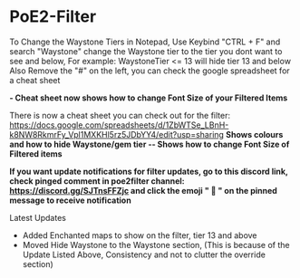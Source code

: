 # PoE2-Filter

To Change the Waystone Tiers in Notepad, Use Keybind "CTRL + F" and search "Waystone" change the Waystone tier to the tier you dont want to see and below, For example: WaystoneTier <= 13 will hide tier 13 and below
Also Remove the "#" on the left, you can check the google spreadsheet for a cheat sheet

**- Cheat sheet now shows how to change Font Size of your Filtered Items**

There is now a cheat sheet you can check out for the filter: 
https://docs.google.com/spreadsheets/d/1ZbWTSe_LBnH-k8NW8RkmrFy_Vpl1MXKHl5rz5JDbYY4/edit?usp=sharing
**Shows colours and how to hide Waystone/gem tier -- Shows how to change Font Size of Filtered items**

**If you want update notifications for filter updates, go to this discord link, check pinged comment in poe2filter channel: https://discord.gg/SJTnsFFZjc and click the emoji " :scroll: " on the pinned message to receive notification**

Latest Updates

- Added Enchanted maps to show on the filter, tier 13 and above
- Moved Hide Waystone to the Waystone section, (This is because of the Update Listed Above, Consistency and not to clutter the override section)
